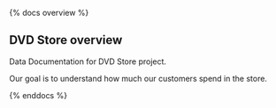 {% docs overview %}

## DVD Store overview

Data Documentation for DVD Store project.

Our goal is to understand how much our customers spend in the store.

{% enddocs %}